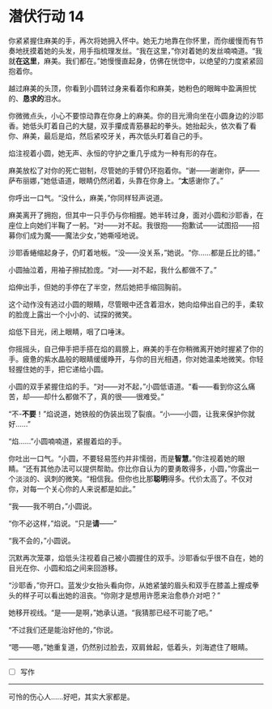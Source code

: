 # 潜伏行动 14

你紧紧握住麻美的手，再次将她拥入怀中。她无力地靠在你怀里，而你缓慢而有节奏地抚摸着她的头发，用手指梳理发丝。“我在这里，”你对着她的发丝喃喃道。“我就**在这里**，麻美。我们都在。”她慢慢直起身，仿佛在恍惚中，以绝望的力度紧紧回抱着你。 

越过麻美的头顶，你看到小圆转过身来看着你和麻美，她粉色的眼眸中盈满担忧的、**恳求的**泪水。

你微微点头，小心不要惊动靠在你身上的麻美。你的目光滑向坐在小圆身边的沙耶香。她低头盯着自己的大腿，双手攥成青筋暴起的拳头。她抬起头，依次看了看你、麻美，最后是焰，然后紧咬牙关，再次低头盯着自己的手。

焰注视着小圆，她无声、永恒的守护之重几乎成为一种有形的存在。

麻美放松了对你的死亡钳制，尽管她的手臂仍环抱着你。“谢——谢谢你，萨——萨布丽娜，”她低语道，眼睛仍然闭着，头靠在你身上。“**太**感谢你了。” 

你呼出一口气。“没什么，麻美，”你同样轻声说道。

麻美离开了拥抱，但其中一只手仍与你相握。她半转过身，面对小圆和沙耶香，在座位上向她们半鞠了一躬。“对——对不起。我很抱——抱歉试——试图招——招募你们成为魔——魔法少女，”她嘶哑地说。

沙耶香蜷缩起身子，仍盯着地板。“没——没关系，”她说。“你……都是丘比的错。” 

小圆抽泣着，用袖子擦拭脸庞。“对——对不起，我什么都做不了。”

焰伸出手，但她的手停在了半空，然后她把手缩回胸前。

这个动作没有逃过小圆的眼睛，尽管眼中还含着泪水，她向焰伸出自己的手，柔软的脸庞上露出一个小小的、试探的微笑。

焰低下目光，闭上眼睛，咽了口唾沫。

你摇摇头，自己伸手把手搭在焰的肩膀上，麻美的手在你稍微离开她时握紧了你的手。疲惫的紫水晶般的眼睛缓缓睁开，与你的目光相遇，你对她温柔地微笑。你轻轻握住她的手，把它递给小圆。

小圆的双手紧握住焰的手。“对——对不起，”小圆低语道。“看——看到你这么痛苦，却——却什么都做不了，真的很——很难受。” 

“不-**不要**！”焰说道，她铁般的伪装出现了裂痕。“小——小圆，让我来保护你就好……”

“焰……”小圆喃喃道，紧握着焰的手。

你吐出一口气。“小圆，不要轻易签约并非懦弱，而是**智慧**。”你注视着她的眼睛。“还有其他办法可以提供帮助。你比你自认为的要勇敢得多，小圆，”你露出一个淡淡的、讽刺的微笑。“相信我。但你也比那**聪明**得多。代价太高了。不仅对你，对每一个关心你的人来说都是如此。”

“我——我不明白，”小圆说。

“你不必这样，”焰说。“只是**请**——”

“我不会的，”小圆说。

沉默再次笼罩，焰低头注视着自己被小圆握住的双手。沙耶香似乎很不自在，她的目光在你、小圆和焰之间来回游移。

“沙耶香，”你开口。蓝发少女抬头看向你，从她紧皱的眉头和双手在膝盖上握成拳头的样子可以看出她的沮丧。“你刚才是想用许愿来治愈恭介对吧？”

她移开视线。“是——是啊，”她承认道。“我猜那已经不可能了吧。”

“不过我们还是能治好他的，”你说。

“嗯——嗯，”她重复道，仍然别过脸去，双肩耸起，低着头，刘海遮住了眼睛。

---

- [ ] 写作

---

可怜的伤心人……好吧，其实大家都是。
